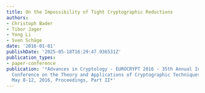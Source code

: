 ```yaml
---
title: On the Impossibility of Tight Cryptographic Reductions
authors:
- Christoph Bader
- Tibor Jager
- Yong Li
- Sven Schäge
date: '2016-01-01'
publishDate: '2025-05-18T16:29:47.936531Z'
publication_types:
- paper-conference
publication: '*Advances in Cryptology - EUROCRYPT 2016 - 35th Annual International
  Conference on the Theory and Applications of Cryptographic Techniques, Vienna, Austria,
  May 8-12, 2016, Proceedings, Part II*'
---
```

